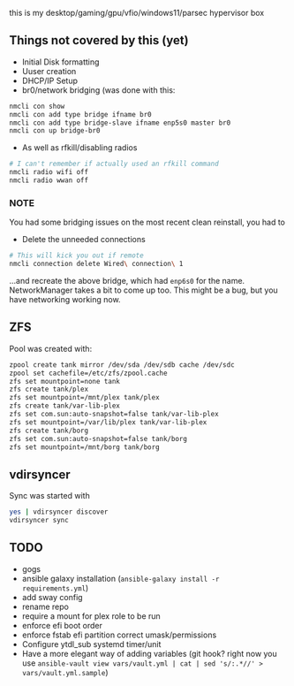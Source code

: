 this is my desktop/gaming/gpu/vfio/windows11/parsec hypervisor box

## Things not covered by this (yet)

+ Initial Disk formatting
+ Uuser creation
+ DHCP/IP Setup
+ br0/network bridging (was done with this:
```bash
nmcli con show
nmcli con add type bridge ifname br0
nmcli con add type bridge-slave ifname enp5s0 master br0
nmcli con up bridge-br0
```

+ As well as rfkill/disabling radios
```bash
# I can't remember if actually used an rfkill command
nmcli radio wifi off
nmcli radio wwan off
```

### NOTE

You had some bridging issues on the most recent clean reinstall, you had to
+ Delete the unneeded connections
```bash
# This will kick you out if remote
nmcli connection delete Wired\ connection\ 1
```
...and recreate the above bridge, which had `enp6s0` for the name. NetworkManager takes a bit to come up too.  This might be a bug, but you have networking working now.


## ZFS

Pool was created with:
```bash
zpool create tank mirror /dev/sda /dev/sdb cache /dev/sdc
zpool set cachefile=/etc/zfs/zpool.cache
zfs set mountpoint=none tank 
zfs create tank/plex
zfs set mountpoint=/mnt/plex tank/plex
zfs create tank/var-lib-plex
zfs set com.sun:auto-snapshot=false tank/var-lib-plex
zfs set mountpoint=/var/lib/plex tank/var-lib-plex
zfs create tank/borg
zfs set com.sun:auto-snapshot=false tank/borg
zfs set mountpoint=/mnt/borg tank/borg
```

## vdirsyncer

Sync was started with

```bash
yes | vdirsyncer discover
vdirsyncer sync
```

## TODO

+ gogs
+ ansible galaxy installation (`ansible-galaxy install -r requirements.yml`)
+ add sway config
+ rename repo
+ require a mount for plex role to be run 
+ enforce efi boot order
+ enforce fstab efi partition correct umask/permissions
+ Configure ytdl_sub systemd timer/unit
+ Have a more elegant way of adding variables  (git hook? right now you use `ansible-vault view vars/vault.yml | cat | sed 's/:.*//' > vars/vault.yml.sample`)
